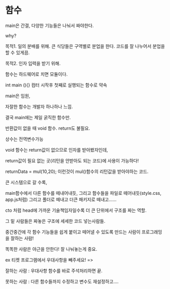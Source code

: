 # 함수

main은 간결, 다양한 기능들은 나눠서 짜야한다.

why? 

목적1. 일의 분배를 위해. 큰 식당들은 구역별로 분업을 한다. 코드를 잘 나누어서 분업을 할 수 있게끔.

목적2. 인자 입력을 받기 위해.



함수는 하드웨어로 치면 모듈이다.



int main (){} 컴터 시작후 첫째로 실행되는 함수로 약속

main은 임원,

자잘한 함수는 개발자 하나하나 느낌.

결국 main에는 제일 굵직한 함수만. 



반환값이 없을 때 void 함수. return도 불필요.



상수는 전역변수가능



void 함수는 return값이 없으므로 인자를 받아봤자인데,

return값이 필요 없는 곳(리턴을 안받아도 되는 코드)에 사용이 가능하다!

returnData = mul(10,20); 이런것이 mul()함수의 리턴값을 받아야하는 코드.





큰 시스템으로 갈 수록, 

main함수에서 다른 함수를 떼내어내듯, 그리고 함수들을 파일로 떼어내듯(style.css, app.js처럼) 그리고 폴더로 떼내고 더큰 패키지로 떼내고......

cto 처럼 head에 가까운 기술책임자일수록 더 큰 단위에서 구조를 짜는 역할.

그 밑 사람들은 짜놓은 구조에 세세한 코드 넣는사람들.



중간중간에 각 함수 기능들을 쉽게 붙이고 떼어낼 수 있도록 만드는 사람이 프로그래밍을 잘하는 사람!

똑똑한 사람은 야근을 안한다! 잘 나눠놓는게 중요.

ex 티켓 프로그램에서 우대사항을 빼주세요! => 

잘하는 사람 : 우대사항 함수를 바로 주석처리하면 끝.

못하는 사람 : 다른 함수들까지 수정하고 변수도 재설정하고....